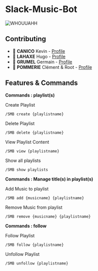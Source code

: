 # Slack-Music-Bot
![WHOUUAHH](https://raw.githubusercontent.com/clementp0/Slack-Music-Bot/master/SMB.png)

## Contributing

- 👤 **CANICO** Kevin  - [Profile](https://github.com/airdox)
- 👤 **LAHAXE** Hugo - [Profile](https://github.com/LahaxeHugo)
- 👤 **GRUMEL** Germain - [Profile](https://github.com/GermainGrumel)
- 👤 **POMMERIE** Clément & Root - [Profile](https://github.com/clementp0)

## Features & Commands
**Commands : playlist(s)**

Create Playlist

    /SMB create {playlistname} 

Delete Playlist

    /SMB delete {playlistname} 

View Playlist Content

    /SMB view {playlistname}  

Show all playlists

    /SMB show playlists  

**Commands : Manage title(s) in playlist(s)**

Add Music to playlist

    /SMB add {musicname} {playlistname}  

Remove Music from playlist

    /SMB remove {musicname} {playlistname}  

**Commands : follow**

Follow Playlist

    /SMB follow {playlistname}

Unfollow Playlist

    /SMB unfollow {playlistname}

